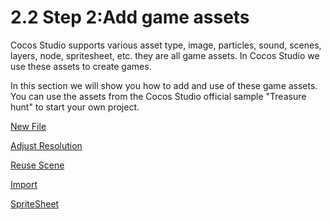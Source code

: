 # 2.2 Step 2:Add game assets

Cocos Studio supports various asset type, image, particles, sound, scenes, layers, node, spritesheet, etc. they are all game assets. In Cocos Studio we use these assets to create games.

In this section we will show you how to add and use of these game assets. You can use the assets from the Cocos Studio official sample "Treasure hunt" to start your own project.

[New File](../new-file/en.md)

[Adjust Resolution](../change-resolution/en.md)

[Reuse Scene](../nested-file/en.md)

[Import](../import-resources/en.md)

[SpriteSheet](../pack-images/en.md)

